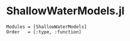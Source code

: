 # ShallowWaterModels.jl

```@autodocs
Modules = [ShallowWaterModels]
Order   = [:type, :function]
```
